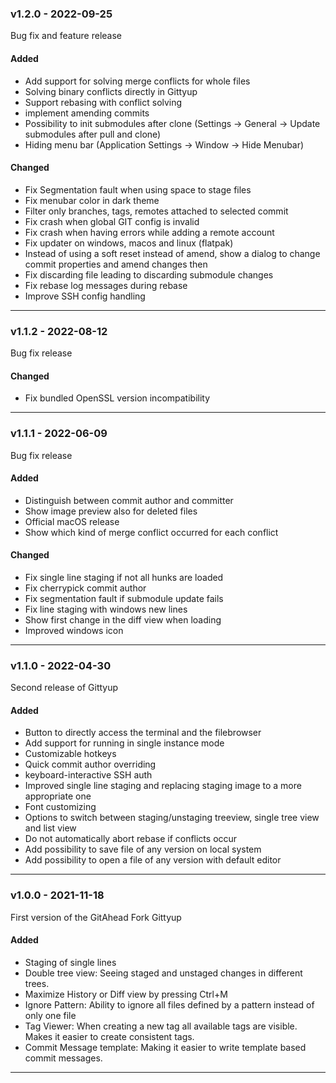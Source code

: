 ### v1.2.0 - 2022-09-25

Bug fix and feature release

#### Added
* Add support for solving merge conflicts for whole files
* Solving binary conflicts directly in Gittyup
* Support rebasing with conflict solving
* implement amending commits
* Possibility to init submodules after clone (Settings -> General -> Update submodules after pull and clone)
* Hiding menu bar (Application Settings -> Window -> Hide Menubar)

#### Changed
* Fix Segmentation fault when using space to stage files
* Fix menubar color in dark theme
* Filter only branches, tags, remotes attached to selected commit
* Fix crash when global GIT config is invalid
* Fix crash when having errors while adding a remote account
* Fix updater on windows, macos and linux (flatpak)
* Instead of using a soft reset instead of amend, show a dialog to change commit properties and amend changes then
* Fix discarding file leading to discarding submodule changes
* Fix rebase log messages during rebase
* Improve SSH config handling

----

### v1.1.2 - 2022-08-12

Bug fix release

#### Changed

* Fix bundled OpenSSL version incompatibility

----

### v1.1.1 - 2022-06-09

Bug fix release

#### Added
* Distinguish between commit author and committer
* Show image preview also for deleted files
* Official macOS release
* Show which kind of merge conflict occurred for each conflict

#### Changed
* Fix single line staging if not all hunks are loaded
* Fix cherrypick commit author
* Fix segmentation fault if submodule update fails
* Fix line staging with windows new lines
* Show first change in the diff view when loading
* Improved windows icon

----

### v1.1.0 - 2022-04-30

Second release of Gittyup

#### Added
* Button to directly access the terminal and the filebrowser
* Add support for running in single instance mode
* Customizable hotkeys
* Quick commit author overriding
* keyboard-interactive SSH auth
* Improved single line staging and replacing staging image to a more appropriate one
* Font customizing
* Options to switch between staging/unstaging treeview, single tree view and list view
* Do not automatically abort rebase if conflicts occur
* Add possibility to save file of any version on local system
* Add possibility to open a file of any version with default editor

----

### v1.0.0 - 2021-11-18

First version of the GitAhead Fork Gittyup

#### Added
* Staging of single lines
* Double tree view: Seeing staged and unstaged changes in different trees.
* Maximize History or Diff view by pressing Ctrl+M
* Ignore Pattern: Ability to ignore all files defined by a pattern instead of only one file
* Tag Viewer: When creating a new tag all available tags are visible. Makes it easier to create consistent tags.
* Commit Message template: Making it easier to write template based commit messages.

----
